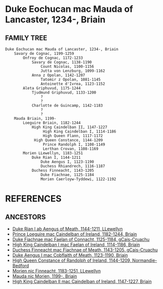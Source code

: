 # Duke Eochucan mac Mauda of Lancaster, 1234-, Briain

## FAMILY TREE

```
Duke Eochucan mac Mauda of Lancaster, 1234-, Briain
	Savary de Cognac, 1199-1259
		Onfroy de Cognac, 1172-1233
			Savary de Cognac, 1138-1190
				Count Nicolas, 1100-1156
				Jutta von Lenzburg, 1099-1162
			Anna z Opolan, 1142-1207
				Tatomir z Opolan, 1081-1145
				Antoinette d'Ivrea, 1123-1152
		Aleta Griphuvud, 1175-1244
			Tjudmund Griphuvud, 1133-1200
				?
				?
			Charlotte de Guincamp, 1142-1183
				?
				?
	Mauda Briain, 1199-
		Loeguire Briain, 1182-1244
			High King Caindelban II, 1147-1227
				 High King Caindelban I, 1114-1186
				 High Queen Flann, 1117-1172
			 High Queen Constance, 1144-1209
			 	 Prince Randolph I, 1108-1149
				 Lerthan Crovan, 1108-1169
		Morien LLewellyn, 1183-1251
			Duke Rian I, 1144-1211
				Duke Aengus I, 1123-1190
				Duchess Rhiandrech, 1116-1187
			Duchess Finneacht, 1143-1205
				Duke Fiachnae, 1125-1184
				Morien Caerloyw-Tyddewi, 1122-1192
```


# REFERENCES

## ANCESTORS
* [Duke Rian I ab Aengus of Meath, 1144-1211, LLewellyn](rian_i_ab_aengus_1144.md)
* [Prince Loeguire mac Caindelban of Ireland, 1182-1244, Briain](loeguire_mac_caindelban_1182.md)
* [Duke Fiachnae mac Faelan of Connacht, 1125-1184, gCais-Cruachu](fiachnae_mac_faelan_1125.md)
* [High King Caindelban I mac Faelan of Ireland, 1114-1186, Briain](caindelban_i_mac_faelan_1114.md)
* [Duchess Finneacht mac Fiachnae of Meath, 1143-1205, gCais-Cruachu](finneacht_mac_fiachnae_1143.md)
* [Duke Aengus I mac Cobflaith of Meath, 1123-1190, Briain](aengus_i_mac_cobflaith_1123.md)
* [High Queen Constance of Randolph of Ireland, 1144-1209, Normandie-Bedford](constance_randolph_1144.md)
* [Morien nic Finneacht, 1183-1251, LLewellyn](morien_nic_finneacht_1183.md)
* [Mauda nic Morien, 1199-, Briain](mauda_nic_morien_1199.md)
* [High King Caindelban II mac Caindelban of Ireland, 1147-1227, Briain](caindelban_ii_mac_caindelban_1147.md)
